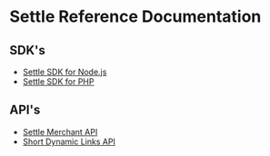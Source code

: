 # Settle Reference Documentation

## SDK's

- [Settle SDK for Node.js](./settleapis/ZG9jOjM0ODQwMjA2-inroduction)
- [Settle SDK for PHP](./settleapis/ZG9jOjM0ODQwMjA3-introduction)

## API's

- [Settle Merchant API](./YXBpOjg1NDE5NDI-merchant-api)
- [Short Dynamic Links API](./YXBpOjM1MDY4NTEz-short-dynamic-links-api)